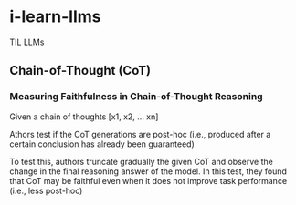 # i-learn-llms
TIL LLMs

## Chain-of-Thought (CoT)

### Measuring Faithfulness in Chain-of-Thought Reasoning

Given a chain of thoughts [x1, x2, ... xn]

Athors test if the CoT generations are post-hoc (i.e., produced after a certain conclusion has
already been guaranteed)

To test this, authors truncate gradually the given CoT and observe the change in the final reasoning answer of the model.
In this test, they found that CoT may be
faithful even when it does not improve task performance (i.e., less post-hoc)
